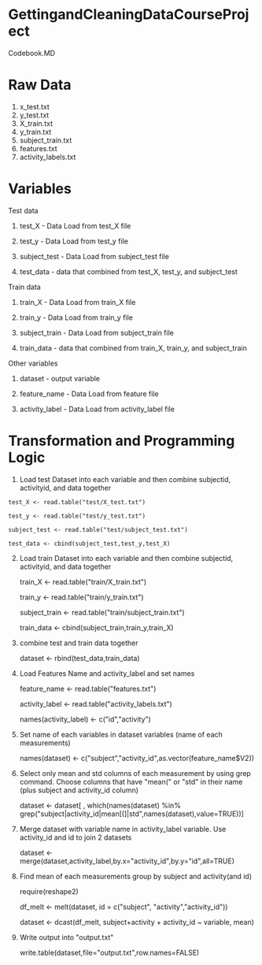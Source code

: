 GettingandCleaningDataCourseProject
===================================

Codebook.MD

Raw Data
===================================
1. x_test.txt
2. y_test.txt
3. X_train.txt
4. y_train.txt
5. subject_train.txt
6. features.txt
7. activity_labels.txt

Variables
===================================
 Test data
 
  1. test_X - Data Load from test_X file
  
  2. test_y - Data Load from test_y file
  
  3. subject_test - Data Load from subject_test file
  
  4. test_data - data that combined from test_X, test_y, and subject_test
  
Train data  
  
  1. train_X - Data Load from train_X file
  
  2. train_y - Data Load from train_y file
  
  3. subject_train - Data Load from subject_train file
  
  4. train_data - data that combined from train_X, train_y, and subject_train

Other variables
 
  1. dataset - output variable
  
  2. feature_name - Data Load from feature file
  
  3. activity_label - Data Load from activity_label file
  
Transformation and Programming Logic
===================================
  
  1. Load test Dataset into each variable and then combine subjectid, activityid, and data together
  
    test_X <- read.table("test/X_test.txt")

    test_y <- read.table("test/y_test.txt")
  
    subject_test <- read.table("test/subject_test.txt")
  
    test_data <- cbind(subject_test,test_y,test_X)
  
  
  2. Load train Dataset into each variable and then combine subjectid, activityid, and data together
  
      train_X <- read.table("train/X_train.txt")
  
      train_y <- read.table("train/y_train.txt")
  
      subject_train <- read.table("train/subject_train.txt")
  
      train_data <- cbind(subject_train,train_y,train_X)
  
  3. combine test and train data together
  
     dataset <- rbind(test_data,train_data)
  
  4. Load Features Name and activity_label and set names
  
     feature_name <- read.table("features.txt")
  
     activity_label <- read.table("activity_labels.txt")
  
     names(activity_label) <- c("id","activity")
  
  5. Set name of each variables in dataset variables (name of each measurements)
  
     names(dataset) <- c("subject","activity_id",as.vector(feature_name$V2))
  
  6. Select only mean and std columns of each measurement by using grep command. Choose columns that have "mean(" or "std" in their name (plus subject and activity_id column) 
  
     dataset <- dataset[ , which(names(dataset) %in% grep("subject|activity_id|mean[(]|std",names(dataset),value=TRUE))]
  
  7. Merge dataset with variable name in activity_label variable. Use activity_id and id to join 2 datasets
  
     dataset <- merge(dataset,activity_label,by.x="activity_id",by.y="id",all=TRUE)
  

  8. Find mean of each measurements group by subject and activity(and id)
  
     require(reshape2)
  
     df_melt <- melt(dataset, id = c("subject", "activity","activity_id"))
  
     dataset <- dcast(df_melt, subject+activity + activity_id ~ variable, mean)
  
  9. Write output into "output.txt"
  
     write.table(dataset,file="output.txt",row.names=FALSE)
  
